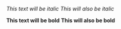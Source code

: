 *This text will be italic*
_This will also be italic_

**This text will be bold**
__This will also be bold__


 

